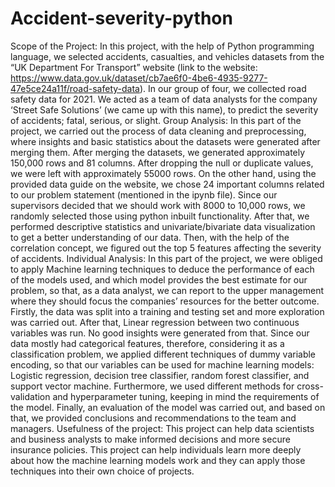 # Accident-severity-python
Scope of the Project:
In this project, with the help of Python programming language, we selected accidents, casualties, and vehicles datasets from the “UK Department For Transport” website (link to the website: https://www.data.gov.uk/dataset/cb7ae6f0-4be6-4935-9277-47e5ce24a11f/road-safety-data). In our group of four, we collected road safety data for 2021.
We acted as a team of data analysts for the company ‘Street Safe Solutions’ (we came up with this name), to predict the severity of accidents; fatal, serious, or slight. 
Group Analysis: 
In this part of the project, we carried out the process of data cleaning and preprocessing, where insights and basic statistics about the datasets were generated after merging them. After merging the datasets, we generated approximately 150,000 rows and 81 columns. After dropping the null or duplicate values, we were left with approximately 55000 rows. On the other hand, using the provided data guide on the website, we chose 24 important columns related to our problem statement (mentioned in the ipynb file). 
Since our supervisors decided that we should work with 8000 to 10,000 rows, we randomly selected those using python inbuilt functionality. After that, we performed descriptive statistics and univariate/bivariate data visualization to get a better understanding of our data. Then, with the help of the correlation concept, we figured out the top 5 features affecting the severity of accidents.
Individual Analysis:
In this part of the project, we were obliged to apply Machine learning techniques to deduce the performance of each of the models used, and which model provides the best estimate for our problem, so that, as a data analyst, we can report to the upper management where they should focus the companies’ resources for the better outcome. 
Firstly, the data was split into a training and testing set and more exploration was carried out. After that, Linear regression between two continuous variables was run. No good insights were generated from that. Since our data mostly had categorical features, therefore, considering it as a classification problem, we applied different techniques of dummy variable encoding, so that our variables can be used for machine learning models: Logistic regression, decision tree classifier, random forest classifier, and support vector machine. Furthermore, we used different methods for cross-validation and hyperparameter tuning, keeping in mind the requirements of the model.
Finally, an evaluation of the model was carried out, and based on that, we provided conclusions and recommendations to the team and managers. 
Usefulness of the project:
This project can help data scientists and business analysts to make informed decisions and more secure insurance policies. 
This project can help individuals learn more deeply about how the machine learning models work and they can apply those techniques into their own choice of projects.

